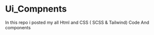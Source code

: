 
# Ui_Compnents

In this repo i posted my all Html and CSS ( SCSS &amp; Tailwind) Code 
And components 






